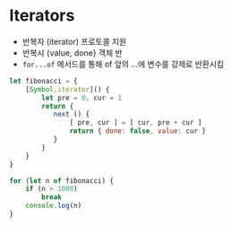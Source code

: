 # Iterators

* 반복자 \(iterator\) 프로토콜 지원
* 반복시 {value, done} 객체 반
* `for...of` 메서드를 통해 of 앞의 ...에 변수를 강제로 반환시킴

```javascript
let fibonacci = {
    [Symbol.iterator]() {
        let pre = 0, cur = 1
        return {
           next () {
               [ pre, cur ] = [ cur, pre + cur ]
               return { done: false, value: cur }
           }
        }
    }
}

for (let n of fibonacci) {
    if (n > 1000)
        break
    console.log(n)
}
```

